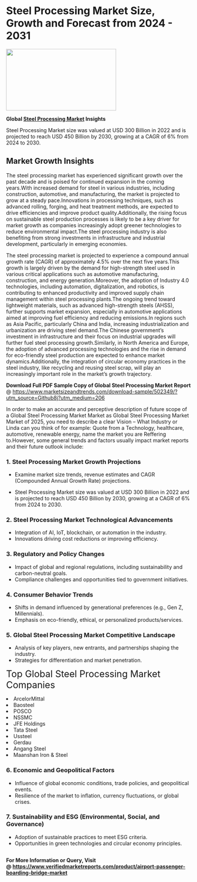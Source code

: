 <H1>Steel Processing Market Size, Growth and Forecast from 2024 - 2031</H1><img class="aligncenter size-medium wp-image-584254" src="https://thirdeyenews.in/wp-content/uploads/2024/09/Global-Market-Research-300x168.jpeg" alt="" width="300" height="168" /><p><strong>Global&nbsp;<a href="https://www.marketsizeandtrends.com/download-sample/502349/?utm_source=Github8j?utm_medium=206">Steel Processing Market</a> Insights</strong></p><p>Steel Processing Market size was valued at USD 300 Billion in 2022 and is projected to reach USD 450 Billion by 2030, growing at a CAGR of 6% from 2024 to 2030.</p><p><h2>Market Growth Insights</h2> <p>The steel processing market has experienced significant growth over the past decade and is poised for continued expansion in the coming years.With increased demand for steel in various industries, including construction, automotive, and manufacturing, the market is projected to grow at a steady pace.Innovations in processing techniques, such as advanced rolling, forging, and heat treatment methods, are expected to drive efficiencies and improve product quality.Additionally, the rising focus on sustainable steel production processes is likely to be a key driver for market growth as companies increasingly adopt greener technologies to reduce environmental impact.The steel processing industry is also benefiting from strong investments in infrastructure and industrial development, particularly in emerging economies.</p> <p>The steel processing market is projected to experience a compound annual growth rate (CAGR) of approximately 4.5% over the next five years.This growth is largely driven by the demand for high-strength steel used in various critical applications such as automotive manufacturing, construction, and energy generation.Moreover, the adoption of Industry 4.0 technologies, including automation, digitalization, and robotics, is contributing to enhanced productivity and improved supply chain management within steel processing plants.The ongoing trend toward lightweight materials, such as advanced high-strength steels (AHSS), further supports market expansion, especially in automotive applications aimed at improving fuel efficiency and reducing emissions.In regions such as Asia Pacific, particularly China and India, increasing industrialization and urbanization are driving steel demand.The Chinese government’s investment in infrastructure and their focus on industrial upgrades will further fuel steel processing growth.Similarly, in North America and Europe, the adoption of advanced processing technologies and the rise in demand for eco-friendly steel production are expected to enhance market dynamics.Additionally, the integration of circular economy practices in the steel industry, like recycling and reusing steel scrap, will play an increasingly important role in the market’s growth trajectory.</p><p><span class=""><strong>Download Full PDF Sample Copy of Global Steel Processing Market Report</strong> @ <a href="https://www.marketsizeandtrends.com/download-sample/502349/?utm_source=Github8j?utm_medium=206" target="_blank">https://www.marketsizeandtrends.com/download-sample/502349/?utm_source=Github8j?utm_medium=206</a></span></p><p>In order to make an accurate and perceptive description of future scope of a Global&nbsp;Steel Processing Market Market as Global&nbsp;Steel Processing Market Market of 2025, you need to describe a clear Vision &ndash; What Industry or Linda can you think of for example: Quote from a Technology, healthcare, automotive, renewable energy, name the market you are Reffering to.However, some general trends and factors usually impact market reports and their future outlook include:</p><h3>1.&nbsp;<strong>Steel Processing Market Growth Projections</strong></h3><ul><li>Examine market size trends, revenue estimates and CAGR (Compounded Annual Growth Rate) projections.</li><li><p>Steel Processing Market size was valued at USD 300 Billion in 2022 and is projected to reach USD 450 Billion by 2030, growing at a CAGR of 6% from 2024 to 2030.</p></li></ul><h3>2.&nbsp;<strong>Steel Processing Market Technological Advancements</strong></h3><ul><li>Integration of AI, IoT, blockchain, or automation in the industry.</li><li>Innovations driving cost reductions or improving efficiency.</li></ul><h3>3.&nbsp;<strong>Regulatory and Policy Changes</strong></h3><ul><li>Impact of global and regional regulations, including sustainability and carbon-neutral goals.</li><li>Compliance challenges and opportunities tied to government initiatives.</li></ul><h3>4.&nbsp;<strong>Consumer Behavior Trends</strong></h3><ul><li>Shifts in demand influenced by generational preferences (e.g., Gen Z, Millennials).</li><li>Emphasis on eco-friendly, ethical, or personalized products/services.</li></ul><h3>5.&nbsp;<strong>Global Steel Processing Market Competitive Landscape</strong></h3><ul><li>Analysis of key players, new entrants, and partnerships shaping the industry.</li><li>Strategies for differentiation and market penetration.</li></ul><p data-pm-slice="1 1 []"><span style="color: inherit; font-family: inherit; font-size: 25px;">Top Global Steel Processing Market Companies</span></p><div class="" data-test-id=""><p><li>ArcelorMittal</li><li> Baosteel</li><li> POSCO</li><li> NSSMC</li><li> JFE Holdings</li><li> Tata Steel</li><li> Ussteel</li><li> Gerdau</li><li> Angang Steel</li><li> Maanshan Iron & Steel</li></p></div><h3>6.&nbsp;<strong>Economic and Geopolitical Factors</strong></h3><ul><li>Influence of global economic conditions, trade policies, and geopolitical events.</li><li>Resilience of the market to inflation, currency fluctuations, or global crises.</li></ul><h3>7.&nbsp;<strong>Sustainability and ESG (Environmental, Social, and Governance)</strong></h3><ul><li>Adoption of sustainable practices to meet ESG criteria.</li><li>Opportunities in green technologies and circular economy principles.</li></ul><h2><strong style="font-size: 14px;">For More Information or Query, Visit @&nbsp;</strong><a style="background-color: #ffffff; font-size: 14px;" href="https://www.marketsizeandtrends.com/report/steel-processing-market/" target="_blank">https://www.verifiedmarketreports.com/product/airport-passenger-boarding-bridge-market</a></h2>